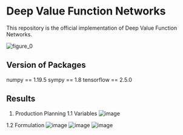 # Deep Value Function Networks

This repository is the official implementation of Deep Value Function Networks. 

![figure_0](https://user-images.githubusercontent.com/105804347/169448524-932f1486-e376-4a8c-965a-4860e0c83ea0.jpg)

## Version of Packages

numpy == 1.19.5
sympy == 1.8
tensorflow == 2.5.0

## Results

1. Production Planning
  1.1 Variables
  ![image](https://user-images.githubusercontent.com/105804347/170273250-c4b2a84a-8dce-4ed3-b591-e010840acbb0.png)
  
  1.2 Formulation
  ![image](https://user-images.githubusercontent.com/105804347/170273372-077b7bff-16b6-48ae-9300-dd0a386be94c.png)
  ![image](https://user-images.githubusercontent.com/105804347/170273394-73a84f1d-e237-4f06-9496-f8a3d0f9491e.png)
  ![image](https://user-images.githubusercontent.com/105804347/170273459-6d7d85fa-9acb-4ba4-80c4-a21b048d4fd7.png)

  
  
